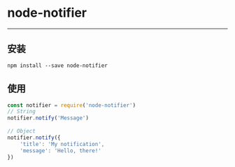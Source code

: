 # node-notifier
---

## 安装
    npm install --save node-notifier
## 使用

``` js
const notifier = require('node-notifier')
// String 
notifier.notify('Message')
  
// Object 
notifier.notify({
    'title': 'My notification',
    'message': 'Hello, there!'
})
```